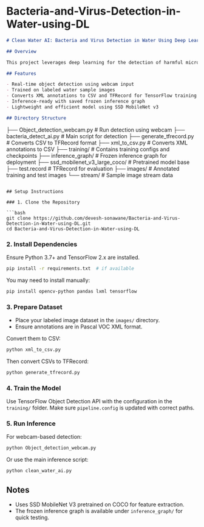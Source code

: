 # Bacteria-and-Virus-Detection-in-Water-using-DL

```markdown
# Clean Water AI: Bacteria and Virus Detection in Water Using Deep Learning

## Overview

This project leverages deep learning for the detection of harmful microorganisms such as bacteria and viruses in water. Using object detection models like SSD MobileNet, the system is trained to recognize microscopic pathogens from image data, enabling fast and automated water quality assessment.

## Features

- Real-time object detection using webcam input
- Trained on labeled water sample images
- Converts XML annotations to CSV and TFRecord for TensorFlow training
- Inference-ready with saved frozen inference graph
- Lightweight and efficient model using SSD MobileNet v3

## Directory Structure

```
├── Object_detection_webcam.py     # Run detection using webcam
├── bacteria_detect_ai.py          # Main script for detection
├── generate_tfrecord.py           # Converts CSV to TFRecord format
├── xml_to_csv.py                  # Converts XML annotations to CSV
├── training/                      # Contains training configs and checkpoints
├── inference_graph/               # Frozen inference graph for deployment
├── ssd_mobilenet_v3_large_coco/  # Pretrained model base
├── test.record                    # TFRecord for evaluation
├── images/                        # Annotated training and test images
└── stream/                        # Sample image stream data
```

## Setup Instructions

### 1. Clone the Repository

```bash
git clone https://github.com/devesh-sonawane/Bacteria-and-Virus-Detection-in-Water-using-DL.git
cd Bacteria-and-Virus-Detection-in-Water-using-DL
```

### 2. Install Dependencies

Ensure Python 3.7+ and TensorFlow 2.x are installed.

```bash
pip install -r requirements.txt  # if available
```

You may need to install manually:
```bash
pip install opencv-python pandas lxml tensorflow
```

### 3. Prepare Dataset

- Place your labeled image dataset in the `images/` directory.
- Ensure annotations are in Pascal VOC XML format.

Convert them to CSV:

```bash
python xml_to_csv.py
```

Then convert CSVs to TFRecord:

```bash
python generate_tfrecord.py
```

### 4. Train the Model

Use TensorFlow Object Detection API with the configuration in the `training/` folder. Make sure `pipeline.config` is updated with correct paths.

### 5. Run Inference

For webcam-based detection:

```bash
python Object_detection_webcam.py
```

Or use the main inference script:

```bash
python clean_water_ai.py
```

## Notes

- Uses SSD MobileNet V3 pretrained on COCO for feature extraction.
- The frozen inference graph is available under `inference_graph/` for quick testing.
```
